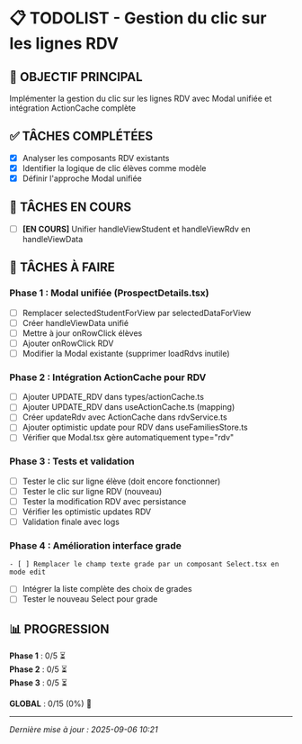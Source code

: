 # 📋 TODOLIST - Gestion du clic sur les lignes RDV

## 🎯 OBJECTIF PRINCIPAL

Implémenter la gestion du clic sur les lignes RDV avec Modal unifiée et intégration ActionCache complète

## ✅ TÂCHES COMPLÉTÉES

- [x] Analyser les composants RDV existants
- [x] Identifier la logique de clic élèves comme modèle
- [x] Définir l'approche Modal unifiée

## 🚧 TÂCHES EN COURS

- [ ] **[EN COURS]** Unifier handleViewStudent et handleViewRdv en handleViewData

## 📝 TÂCHES À FAIRE

### Phase 1 : Modal unifiée (ProspectDetails.tsx)

- [ ] Remplacer selectedStudentForView par selectedDataForView
- [ ] Créer handleViewData unifié
- [ ] Mettre à jour onRowClick élèves
- [ ] Ajouter onRowClick RDV
- [ ] Modifier la Modal existante (supprimer loadRdvs inutile)

### Phase 2 : Intégration ActionCache pour RDV

- [ ] Ajouter UPDATE_RDV dans types/actionCache.ts
- [ ] Ajouter UPDATE_RDV dans useActionCache.ts (mapping)
- [ ] Créer updateRdv avec ActionCache dans rdvService.ts
- [ ] Ajouter optimistic update pour RDV dans useFamiliesStore.ts
- [ ] Vérifier que Modal.tsx gère automatiquement type="rdv"

### Phase 3 : Tests et validation

- [ ] Tester le clic sur ligne élève (doit encore fonctionner)
- [ ] Tester le clic sur ligne RDV (nouveau)
- [ ] Tester la modification RDV avec persistance
- [ ] Vérifier les optimistic updates RDV
- [ ] Validation finale avec logs

### Phase 4 : Amélioration interface grade

    - [ ] Remplacer le champ texte grade par un composant Select.tsx en mode edit

- [ ] Intégrer la liste complète des choix de grades
- [ ] Tester le nouveau Select pour grade

## 📊 PROGRESSION

**Phase 1** : 0/5 ⏳  
**Phase 2** : 0/5 ⏳  
**Phase 3** : 0/5 ⏳

**GLOBAL** : 0/15 (0%) 🔴

---

_Dernière mise à jour : 2025-09-06 10:21_
